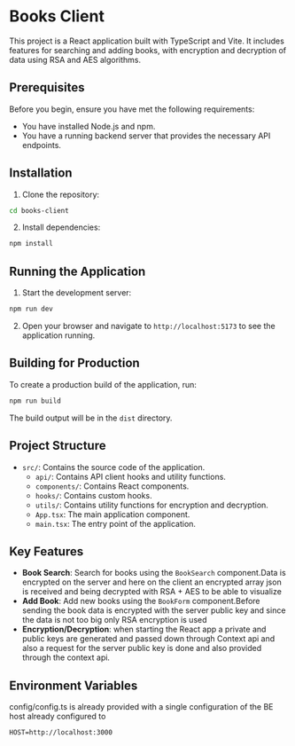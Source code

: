 # Books Client

This project is a React application built with TypeScript and Vite. It includes features for searching and adding books, with encryption and decryption of data using RSA and AES algorithms.

## Prerequisites

Before you begin, ensure you have met the following requirements:

- You have installed Node.js and npm.
- You have a running backend server that provides the necessary API endpoints.

## Installation

1. Clone the repository:

```bash
cd books-client
```

2. Install dependencies:

```bash
npm install
```

## Running the Application

1. Start the development server:

```bash
npm run dev
```

2. Open your browser and navigate to `http://localhost:5173` to see the application running.

## Building for Production

To create a production build of the application, run:

```bash
npm run build
```

The build output will be in the `dist` directory.

## Project Structure

- `src/`: Contains the source code of the application.
  - `api/`: Contains API client hooks and utility functions.
  - `components/`: Contains React components.
  - `hooks/`: Contains custom hooks.
  - `utils/`: Contains utility functions for encryption and decryption.
  - `App.tsx`: The main application component.
  - `main.tsx`: The entry point of the application.

## Key Features

- **Book Search**: Search for books using the `BookSearch` component.Data is encrypted on the server and here on the client an encrypted array json is received and being decrypted with RSA + AES to be able to visualize
- **Add Book**: Add new books using the `BookForm` component.Before sending the book data is encrypted with the server public key and since the data is not too big only RSA encryption is used
- **Encryption/Decryption**: when starting the React app a private and public keys are generated and passed down through Context api and also a request for the server public key is done and also provided through the context api.

## Environment Variables

config/config.ts is already provided with a single configuration of the BE host already configured to

```
HOST=http://localhost:3000
```
